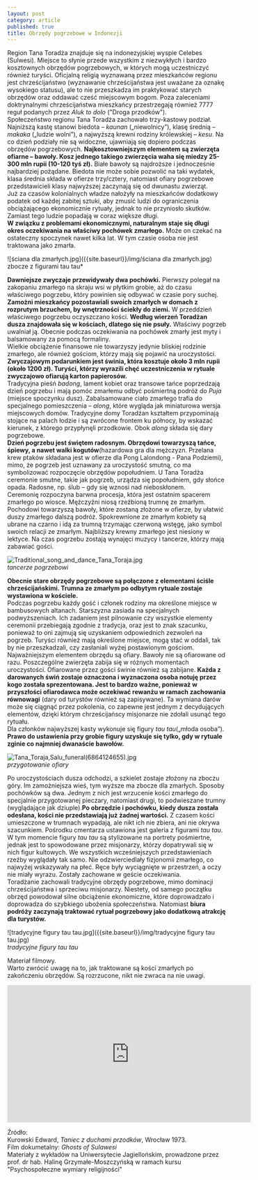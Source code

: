 ```yaml
---
layout: post
category: article
published: true
title: Obrzędy pogrzebowe w Indonezji
---
```


Region Tana Toradża znajduje się na indonezyjskiej wyspie Celebes (Sulwesi). Miejsce to słynie przede wszystkim z niezwykłych i bardzo kosztownych obrzędów pogrzebowych, w których mogą uczestniczyć również turyści. Oficjalną religią wyznawaną przez mieszkańców regionu jest chrześcijaństwo (wyznawanie chrześcijaństwa jest uważane za oznakę wysokiego statusu), ale to nie przeszkadza im praktykować starych obrzędów oraz oddawać cześć miejscowym bogom. Poza zaleceniami doktrynalnymi chrześcijaństwa mieszkańcy przestrzegają również 7777 reguł podanych przez _Aluk to dolo_ ("Droga przodków").        
Społeczeństwo regionu Tana Toradża zachowało trzy-kastowy podział. Najniższą kastę stanowi biedota – _kaunan_ („niewolnicy”), klasę średnią – _makaka_ („ludzie wolni”), a najwyższą krewni rodziny królewskiej – _kesu_. Na co dzień podziały nie są widoczne, ujawniają się dopiero podczas obrzędów pogrzebowych.
**Najkosztowniejszym elementem są zwierzęta ofiarne – bawoły. Kosz jednego takiego zwierzęcia waha się miedzy 25-300 mln rupii (10-120 tyś zł).** Białe bawoły są najdroższe i jednocześnie najbardziej pożądane. Biedota nie może sobie pozwolić na taki wydatek, klasa średnia składa w ofierze trzy/cztery, natomiast ofiary pogrzebowe przedstawicieli klasy najwyższej zaczynają się od dwunastu zwierząt.           
Już za czasów kolonialnych władze nałożyły na mieszkańców dodatkowy podatek od każdej zabitej sztuki, aby zmusić ludzi do ograniczenia obciążającego ekonomicznie rytuały, jednak to nie przyniosło skutków.  Zamiast tego ludzie popadają w coraz większe długi.               
**W związku z problemami ekonomicznymi, naturalnym staje się długi okres oczekiwania na właściwy pochówek zmarłego.** Może on czekać na ostateczny spoczynek nawet kilka lat. W tym czasie osoba nie jest traktowana jako zmarła.     

![ściana dla zmarłych.jpg]({{site.baseurl}}/img/ściana dla zmarłych.jpg)      
zbocze z figurami tau tau*      

**Dawniejsze zwyczaje przewidywały dwa pochówki.** Pierwszy polegał na zakopaniu zmarłego na skraju wsi w płytkim grobie, aż do czasu właściwego pogrzebu, który powinien się odbywać w czasie pory suchej. **Zamożni mieszkańcy pozostawiali swoich zmarłych w domach z rozprutym brzuchem, by wnętrzności ściekły do ziemi.** W przeddzień właściwego pogrzebu oczyszczano kości. **Według wierzeń Toradżan dusza znajdowała się w kościach, dlatego się nie psuły.**  Właściwy pogrzeb uwalniał ją. Obecnie podczas oczekiwania na pochówek zmarły jest myty i balsamowany za pomocą formaliny.         
Wielkie obciążenie finansowe nie towarzyszy jedynie bliskiej rodzinie zmarłego, ale również gościom, którzy mają się pojawić na uroczystości. **Zwyczajowym podarunkiem jest świnia, która kosztuje około 3 mln rupii (około 1200 zł). Turyści, którzy wyrazili chęć uczestniczenia w rytuale zwyczajowo ofiarują karton papierosów.**                
Tradycyjna pieśń _badong_, lament kobiet oraz transowe tańce poprzedzają dzień pogrzebu i mają pomóc zmarłemu odbyć pośmiertną podróż do _Puja_ (miejsce spoczynku dusz). Zabalsamowane ciało zmarłego trafia do specjalnego pomieszczenia – _along_, które wygląda jak miniaturowa wersja miejscowych domów. Tradycyjne domy Toradżan kształtem przypominają stojące na palach łodzie i są zwrócone frontem ku północy, by wskazać kierunek, z którego przypłynęli przodkowie. Obok _along_ składa się dary pogrzebowe.         
**Dzień pogrzebu jest świętem radosnym. Obrzędowi towarzyszą tańce, śpiewy, a nawet walki kogutów**(hazardowa gra dla mężczyzn. Przelana krew ptaków składana jest w ofierze dla Pong Lalondong - Pana Podziemi), mimo, że pogrzeb jest uznawany za uroczystość smutną, co ma symbolizować rozpoczęcie obrzędów popołudniem. U Tana Toradża ceremonie smutne, takie jak pogrzeb, urządza się popołudniem, gdy słońce opada. Radosne, np. ślub – gdy się wznosi nad nieboskłonem.          
Ceremonię rozpoczyna barwna procesja, która jest ostatnim spacerem zmarłego po wiosce. Mężczyźni niosą rzeźbioną trumnę ze zmarłym. Pochodowi towarzyszą bawoły, które zostaną złożone w ofierze, by ułatwić duszy zmarłego dalszą podróż. Spokrewnione ze zmarłym kobiety są ubrane na czarno i idą za trumną trzymając czerwoną wstęgę, jako symbol swoich relacji ze zmarłym. Najbliższy krewny zmarłego jest niesiony w lektyce. Na czas pogrzebu zostają wynajęci muzycy i tancerze, którzy mają zabawiać gości.   

![Traditional_song_and_dance_Tana_Toraja.jpg]({{site.baseurl}}/img/Traditional_song_and_dance_Tana_Toraja.jpg)      
*tancerze pogrzebowi*       

**Obecnie stare obrzędy pogrzebowe są połączone z elementami ściśle chrześcijańskimi. Trumna ze zmarłym po odbytym rytuale zostaje wystawiona w kościele.**        
Podczas pogrzebu każdy gość i członek rodziny ma określone miejsce w bambusowych altanach. Starszyzna zasiada na specjalnych podwyższeniach. Ich zadaniem jest pilnowanie czy wszystkie elementy ceremonii przebiegają zgodnie z tradycja, oraz jest to znak szacunku, ponieważ to oni zajmują się uzyskaniem odpowiednich zezwoleń na pogrzeb. Turyści również mają określone miejsce, mogą stać w oddali, tak by nie przeszkadzali, czy zasłaniali wyżej postawionym gościom.         
Najważniejszym elementem obrzędu są ofiary. Bawoły nie są ofiarowane od razu. Poszczególne zwierzęta zabija się w różnych momentach uroczystości. Ofiarowane przez gości świnie również są zabijane. **Każda z darowanych świń zostaje oznaczona i wyznaczona osoba notuję przez kogo została sprezentowana. Jest to bardzo ważne, ponieważ w przyszłości ofiarodawca może oczekiwać rewanżu w ramach zachowania równowagi** (dary od turystów również są zapisywane). Ta wymiana darów może się ciągnąć przez pokolenia, co zapewne jest jednym z decydujących elementów, dzięki którym chrześcijańscy misjonarze nie zdołali usunąć tego rytuału.           
Dla członków najwyższej kasty wykonuje się figury _tau tau_(„młoda osoba”). **Prawo do ustawienia przy grobie figury uzyskuje się tylko, gdy w rytuale zginie co najmniej dwanaście bawołów.**          

![Tana_Toraja,_Salu_funeral_(6864124655).jpg]({{site.baseurl}}/img/Tana_Toraja,_Salu_funeral_(6864124655).jpg)       
*przygotowanie ofiary*      

Po uroczystościach dusza odchodzi, a szkielet zostaje złożony na zboczu góry. Im zamożniejsza wieś, tym wyższe ma zbocze dla zmarłych. Sposoby pochówków są dwa. Jednym z nich jest wrzucenie kości zmarłego do specjalnie przygotowanej pieczary, natomiast drugi, to podwieszane trumny (wyglądające jak dziuple).**Po obrzędzie i pochówku, kiedy dusza została odesłana, kości nie przedstawiają już żadnej wartości.** Z czasem kości umieszczone w trumnach wypadają, ale nikt ich nie zbiera, ani nie okrywa szacunkiem. 
Pośrodku cmentarza ustawiona jest galeria z figurami _tau tau_. W tym momencie figury _tau tau_ są stylizowane na portrety pośmiertne, jednak jest to spowodowane przez misjonarzy, którzy dopatrywali się w nich figur kultowych. We wszystkich wcześniejszych przedstawieniach rzeźby wyglądały tak samo. Nie odzwierciedlały fizjonomii zmarłego, co najwyżej wskazywały na płeć. Ręce były wyciągnięte w przestrzeń, a oczy nie miały wyrazu. Zostały zachowane w geście oczekiwania.        
Toradżanie zachowali tradycyjne obrzędy pogrzebowe, mimo dominacji chrześcijaństwa i sprzeciwu misjonarzy. Niestety, od samego początku obrzęd powodował silne obciążenie ekonomiczne, które doprowadzało i doprowadza do szybkiego ubożenia społeczeństwa. Natomiast **biura podróży zaczynają traktować rytuał pogrzebowy jako dodatkową atrakcję dla turystów.** 

![tradycyjne figury tau tau.jpg]({{site.baseurl}}/img/tradycyjne figury tau tau.jpg)       
*tradycyjne figury tau tau*      

Materiał filmowy.      
Warto zwrócić uwagę na to, jak traktowane są kości zmarłych po zakończeniu obrzędów. Są rozrzucone, nikt nie zwraca na nie uwagi. 

<iframe width="560" height="315" src="https://www.youtube.com/embed/xfOgqFlOyZw" frameborder="0" allowfullscreen></iframe>

Źródło:      
Kurowski Edward, _Taniec z duchami przodków_, Wrocław 1973.       
Film dokumetalny: _Ghosts of Sulawesi_      
Materiały z wykładów na Uniwersytecie Jagiellońskim, prowadzone przez 
prof. dr hab. Halinę Grzymałe-Moszczyńską w ramach kursu "Psychospołeczne wymiary religijności"          

